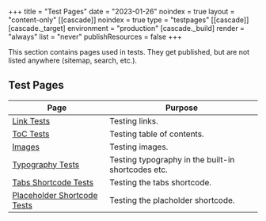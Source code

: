 +++
title   = "Test Pages"
date    = "2023-01-26"
noindex = true
layout  = "content-only"
[[cascade]]
    noindex = true
    type    = "testpages"
[[cascade]]
    [cascade._target]
        environment = "production"
    [cascade._build]
        render           = "always"
        list             = "never"
        publishResources = false
+++

This section contains pages used in tests. They get published, but are not listed anywhere (sitemap, search, etc.).

## Test Pages

| Page |Purpose |
| ------------- | ------------- |
| [Link Tests](links/)  | Testing links.  |
| [ToC Tests](toc/)  | Testing table of contents.  |
| [Images](images/)  | Testing images.  |
| [Typography Tests](typography/)  | Testing typography in the built-in shortcodes etc.  |
| [Tabs Shortcode Tests](tabs-page-1/)  | Testing the tabs shortcode.  |
| [Placeholder Shortcode Tests](placeholder/)  | Testing the placholder shortcode.  |


